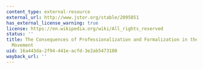```yaml
---
content_type: external-resource
external_url: http://www.jstor.org/stable/2095851
has_external_license_warning: true
license: https://en.wikipedia.org/wiki/All_rights_reserved
status: ''
title: The Consequences of Professionalization and Formalization in the Pro-Choice
  Movement
uid: 16a443da-2f94-441e-acfd-3e2ab5473180
wayback_url: ''
---
```

